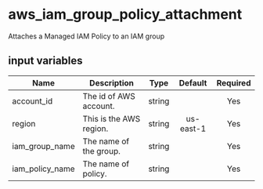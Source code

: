 # aws_iam_group_policy_attachment

Attaches a Managed IAM Policy to an IAM group

## input variables

| Name | Description | Type | Default | Required |
|------|-------------|:----:|:-----:|:-----:|
|account_id|The id of AWS account.|string||Yes|
|region|This is the AWS region.|string|us-east-1|Yes|
|iam_group_name|The name of the group.|string||Yes|
|iam_policy_name|The name of policy.|string||Yes|
